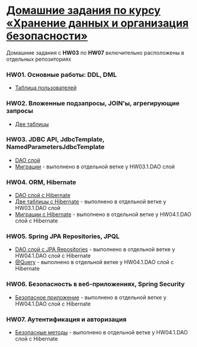 # [Домашние задания по курсу «Хранение данных и организация безопасности»](https://github.com/netology-code/jd-homeworks#8-%D0%B4%D0%BE%D0%BC%D0%B0%D1%88%D0%BD%D0%B8%D0%B5-%D0%B7%D0%B0%D0%B4%D0%B0%D0%BD%D0%B8%D1%8F-%D0%BF%D0%BE-%D0%BA%D1%83%D1%80%D1%81%D1%83-%D1%85%D1%80%D0%B0%D0%BD%D0%B5%D0%BD%D0%B8%D0%B5-%D0%B4%D0%B0%D0%BD%D0%BD%D1%8B%D1%85-%D0%B8-%D0%BE%D1%80%D0%B3%D0%B0%D0%BD%D0%B8%D0%B7%D0%B0%D1%86%D0%B8%D1%8F-%D0%B1%D0%B5%D0%B7%D0%BE%D0%BF%D0%B0%D1%81%D0%BD%D0%BE%D1%81%D1%82%D0%B8)
Домашние задания с **HW03** по **HW07** включительно расположены в отдельных репозиториях

### HW01. Основные работы: DDL, DML
* [Таблица пользователей](homework01)

### HW02. Вложенные подзапросы, JOIN'ы, агрегирующие запросы
* [Две таблицы](homework02)

### HW03. JDBC API, JdbcTemplate, NamedParametersJdbcTemplate
* [DAO слой](https://github.com/frepingod/netology-dao)
* [Миграции](https://github.com/frepingod/netology-dao/tree/migration-liquibase) - выполнено в отдельной ветке у HW03.1.DAO слой

### HW04. ORM, Hibernate
* [DAO слой c Hibernate](https://github.com/frepingod/netology-dao-hibernate)
* [Две таблицы с Hibernate](https://github.com/frepingod/netology-dao/tree/hibernate) - выполнено в отдельной ветке у HW03.1.DAO слой
* [Миграции c Hibernate](https://github.com/frepingod/netology-dao-hibernate/tree/migration-hibernate) - выполнено в отдельной ветке у HW04.1.DAO слой c Hibernate

### HW05. Spring JPA Repositories, JPQL
* [DAO слой c JPA Repositories](https://github.com/frepingod/netology-dao-hibernate/tree/jpa-repository) - выполнено в отдельной ветке у HW04.1.DAO слой c Hibernate
* [@Query](https://github.com/frepingod/netology-dao-hibernate/tree/jpa-repository-query) - выполнено в отдельной ветке у HW04.1.DAO слой c Hibernate

### HW06. Безопасность в веб-приложениях, Spring Security
* [Безопасное приложение](https://github.com/frepingod/netology-dao-hibernate/tree/jpa-security) - выполнено в отдельной ветке у HW04.1.DAO слой c Hibernate

### HW07. Аутентификация и авторизация
* [Безопасные методы](https://github.com/frepingod/netology-dao-hibernate/tree/jpa-security-methods) - выполнено в отдельной ветке у HW04.1.DAO слой c Hibernate